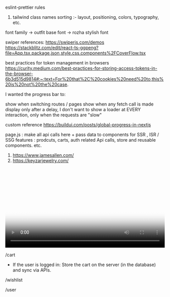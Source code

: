 <!-- SOP -->

eslint-prettier rules

1. tailwind class names sorting :- layout, positioning, colors, typography, etc.

font family
-> outfit base font
-> rozha stylish font

swiper references:
https://swiperjs.com/demos
https://stackblitz.com/edit/react-ts-ggpeng?file=App.tsx,package.json,style.css,components%2FCoverFlow.tsx

best practices for token management in browsers
https://curity.medium.com/best-practices-for-storing-access-tokens-in-the-browser-6b3d515d9814#:~:text=For%20that%2C%20cookies%20need%20to,this%20is%20not%20the%20case.

<!-- nprogress bar -->

I wanted the progress bar to:

show when switching routes / pages
show when any fetch call is made
display only after a delay, I don't want to show a loader at EVERY interaction, only when the requests are "slow"

custom reference https://buildui.com/posts/global-progress-in-nextjs

<!-- Maintain folder structure -->

page.js : make all api calls here + pass data to components for SSR , ISR / SSG
features : prodcuts, carts, auth related Api calls, store and reusable components. etc.

<!-- references.. -->

1. https://www.jamesallen.com/
2. https://keyzarjewelry.com/

<!-- video keyzar -->

<video tabindex="0" class="w-full h-full aspect-square fadeIn object-cover" sizes="(min-width: 64em) 60vw, (min-width: 48em) 50vw, 90vw" 
options="[object Object]" width="100%" loop=""
preload="auto" id="gid://shopify/Video/24054323445811" playsinline=""
poster="https://cdn.shopify.com/s/files/1/0039/6994/1568/files/preview_images/a23cfeccd86a4dd8bee5f19192ff2f55.thumbnail.0000000000.jpg?v=1724662895">

<source src="https://checkout.keyzarjewelry.com/cdn/shop/videos/c/vp/a23cfeccd86a4dd8bee5f19192ff2f55/a23cfeccd86a4dd8bee5f19192ff2f55.HD-1080p-7.2Mbps-33725443.mp4" type="video/mp4">
<source src="https://checkout.keyzarjewelry.com/cdn/shop/videos/c/vp/a23cfeccd86a4dd8bee5f19192ff2f55/a23cfeccd86a4dd8bee5f19192ff2f55.m3u8" type="application/x-mpegURL">
<source src="https://checkout.keyzarjewelry.com/cdn/shop/videos/c/vp/a23cfeccd86a4dd8bee5f19192ff2f55/a23cfeccd86a4dd8bee5f19192ff2f55.HD-720p-4.5Mbps-33725443.mp4" type="video/mp4">
<source src="https://checkout.keyzarjewelry.com/cdn/shop/videos/c/vp/a23cfeccd86a4dd8bee5f19192ff2f55/a23cfeccd86a4dd8bee5f19192ff2f55.SD-480p-1.5Mbps-33725443.mp4" type="video/mp4"></video>

/cart

- If the user is logged in: Store the cart on the server (in the database) and sync via APIs.

/wishlist

/user
